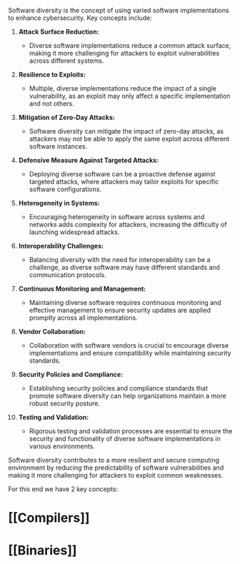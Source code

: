 Software diversity is the concept of using varied software implementations to enhance cybersecurity. Key concepts include:

1. **Attack Surface Reduction:**
    
    - Diverse software implementations reduce a common attack surface, making it more challenging for attackers to exploit vulnerabilities across different systems.
2. **Resilience to Exploits:**
    
    - Multiple, diverse implementations reduce the impact of a single vulnerability, as an exploit may only affect a specific implementation and not others.
3. **Mitigation of Zero-Day Attacks:**
    
    - Software diversity can mitigate the impact of zero-day attacks, as attackers may not be able to apply the same exploit across different software instances.
4. **Defensive Measure Against Targeted Attacks:**
    
    - Deploying diverse software can be a proactive defense against targeted attacks, where attackers may tailor exploits for specific software configurations.
5. **Heterogeneity in Systems:**
    
    - Encouraging heterogeneity in software across systems and networks adds complexity for attackers, increasing the difficulty of launching widespread attacks.
6. **Interoperability Challenges:**
    
    - Balancing diversity with the need for interoperability can be a challenge, as diverse software may have different standards and communication protocols.
7. **Continuous Monitoring and Management:**
    
    - Maintaining diverse software requires continuous monitoring and effective management to ensure security updates are applied promptly across all implementations.
8. **Vendor Collaboration:**
    
    - Collaboration with software vendors is crucial to encourage diverse implementations and ensure compatibility while maintaining security standards.
9. **Security Policies and Compliance:**
    
    - Establishing security policies and compliance standards that promote software diversity can help organizations maintain a more robust security posture.
10. **Testing and Validation:**
    
    - Rigorous testing and validation processes are essential to ensure the security and functionality of diverse software implementations in various environments.

Software diversity contributes to a more resilient and secure computing environment by reducing the predictability of software vulnerabilities and making it more challenging for attackers to exploit common weaknesses.


For this end we have 2 key concepts:

# [[Compilers]]
# [[Binaries]]
